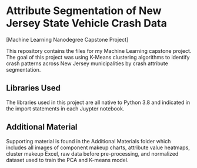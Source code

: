 # Attribute Segmentation of New Jersey State Vehicle Crash Data
[Machine Learning Nanodegree Capstone Project]

This repository contains the files for my Machine Learning capstone project. The goal of this project was using K-Means clustering algorithms to identify crash patterns across New Jersey municipalities by crash attribute segmentation.

## Libraries Used
The libraries used in this project are all native to Python 3.8 and indicated in the import statements in each Juypter notebook.

## Additional Material
Supporting material is found in the Additional Materials folder which includes all images of component makeup charts, attribute value heatmaps, cluster makeup Excel, raw data before pre-processing, and normalized dataset used to train the PCA and K-means model.
